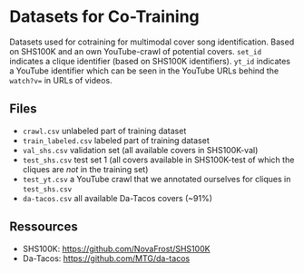 # Datasets for Co-Training
Datasets used for cotraining for multimodal cover song identification. Based on SHS100K and an own YouTube-crawl of potential covers.
`set_id` indicates a clique identifier (based on SHS100K identifiers). `yt_id` indicates a YouTube identifier which can be seen in the YouTube URLs behind the `watch?v=` in URLs of videos. 

## Files
- `crawl.csv` unlabeled part of training dataset
- `train_labeled.csv` labeled part of training dataset
- `val_shs.csv` validation set (all available covers in SHS100K-val)
- `test_shs.csv` test set 1 (all covers available in SHS100K-test of which the cliques are *not* in the training set)
- `test_yt.csv` a YouTube crawl that we annotated ourselves for cliques in `test_shs.csv`
- `da-tacos.csv` all available Da-Tacos covers (~91%)

## Ressources
- SHS100K: https://github.com/NovaFrost/SHS100K
- Da-Tacos: https://github.com/MTG/da-tacos
